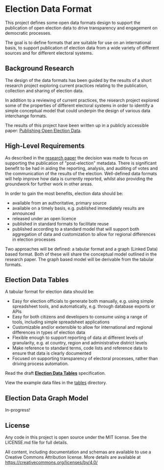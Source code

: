 # Election Data Format

This project defines some open data formats design to support the publication of open election data to drive transparency and engagement on democratic processes.

The goal is to define formats that are suitable for use on an international basis, to support publication of election data from a wide variety of different sources and for different electoral systems. 

## Background Research

The design of the data formats has been guided by the results of a short research project exploring current practices relating to the publication, collection and sharing of election data.

In addition to a reviewing of current practices, the research project explored some of the properties of different electoral systems in order to identify a simple conceptual model that could underpin the design of various data interchange formats.

The results of this project have been written up in a publicly accessible paper: [Publishing Open Election Data](https://docs.google.com/document/d/1gyPpfod0eGzzutyZuak_xe5ZcY8hcWzH3onTScBoTPU/edit?usp=sharing).

## High-Level Requirements

As described in the [research paper](https://docs.google.com/document/d/1gyPpfod0eGzzutyZuak_xe5ZcY8hcWzH3onTScBoTPU/edit?usp=sharing) the decision was made to focus on supporting the publication of "post-election" metadata. There is significant benefit to be had in aiding the reporting, analysis, and auditing of votes and the communication of the results of the election. Well-defined data formats will help improve how data is currently reported, whilst also providing the groundwork for further work in other areas.

In order to gain the most benefits, election data should be:

* available from an authoritative, primary source
* available on a timely basis, e.g. published immediately results are announced
* released under an open licence
* published in standard formats to facilitate reuse
* published according to a standard model that will support both aggregation of data and customization to allow for regional differences in election processes

Two approaches will be defined: a tabular format and a graph (Linked Data) based format. Both of these will share the conceptual model outlined in the research paper. The graph based model will be derivable from the tabular formats.

## Election Data Tables

A tabular format for election data should be:

* Easy for election officials to generate both manually, e.g. using simple spreadsheet tools, and automatically, e.g. through database exports or APIs
* Easy for both citizens and developers to consume using a range of tools, including simple spreadsheet applications
* Customizable and/or extensible to allow for international and regional differences in types of election data
* Flexible enough to support reporting of data at different levels of granularity, e.g. at country, region and administrative district levels
* Make reference to standard terms, code lists and reference data to ensure that data is clearly documented
* Focused on supporting transparency of electoral processes, rather than driving process automation.

Read the draft __[Election Data Tables](https://github.com/theodi/election-data-format/blob/gh-pages/tables/index.md)__ specification.

View the example data files in the [tables](https://github.com/theodi/election-data-format/tree/gh-pages/tables) directory.

## Election Data Graph Model

In-progress!

## License

Any code in this project is open source under the MIT license. See the LICENSE.md file for full details.

All content, including documentation and schemas are available to use a Creative Commons Attribution license. More details are available at https://creativecommons.org/licenses/by/4.0/


